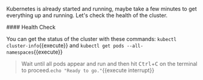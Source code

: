 Kubernetes is already started and running, maybe take a few minutes to get everything up and running. Let's check the health of the cluster.

#### Health Check

You can get the status of the cluster with these commands: `kubectl cluster-info`{{execute}} and `kubectl get pods --all-namespaces`{{execute}}

> Wait until all pods appear and run and then hit <kbd>Ctrl</kbd>+<kbd>C</kbd> on the terminal to proceed.`echo "Ready to go."`{{execute interrupt}}
